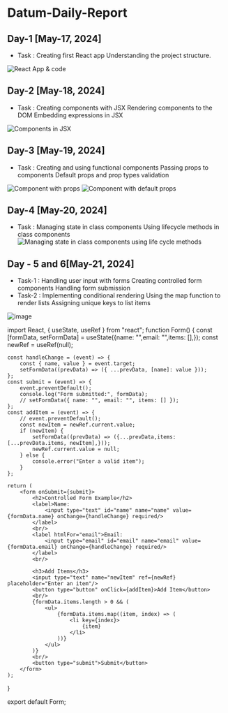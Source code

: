 # Datum-Daily-Report
## Day-1 [May-17, 2024]
* Task : Creating first React app Understanding the project structure.
  
![React App & code](https://github.com/AnanDEswaran18/Datum-Daily-Report/assets/100366969/cb466e59-7fb9-4490-895f-cdd4a38dae58)

## Day-2 [May-18, 2024]
* Task : Creating components with JSX Rendering components to the DOM Embedding expressions in JSX
  
![Components in JSX](https://github.com/AnanDEswaran18/Datum-Daily-Report/assets/100366969/1fe7b1ee-267e-481e-82c9-37e007cca9b4)

## Day-3 [May-19, 2024]
* Task : Creating and using functional components Passing props to components Default props and prop types validation

![Component with props](https://github.com/AnanDEswaran18/Datum-Daily-Report/assets/100366969/e64da4ed-922b-418c-8b9b-cb0d365f1c10)
![Component with default props](https://github.com/AnanDEswaran18/Datum-Daily-Report/assets/100366969/2a134f4c-0138-4c5e-9f5f-46477581bf1a)

## Day-4 [May-20, 2024]
* Task : Managing state in class components Using lifecycle methods in class components
![Managing state in class components using life cycle methods](https://github.com/AnanDEswaran18/Datum-Daily-Report/assets/100366969/cedb729a-d328-4b0f-8563-ab82409cf7a2)

## Day - 5 and 6[May-21, 2024]
* Task-1 : Handling user input with forms Creating controlled form components Handling form submission
* Task-2 : Implementing conditional rendering Using the map function to render lists Assigning unique keys to list items

![image](https://github.com/AnanDEswaran18/Datum-Daily-Report/assets/100366969/7799d9c9-5841-4ab4-b6cd-00e7ff49ce55)

import React, { useState, useRef } from "react";
function Form() {
    const [formData, setFormData] = useState({name: "",email: "",items: [],});
    const newRef = useRef(null);

    const handleChange = (event) => {
        const { name, value } = event.target;
        setFormData((prevData) => ({ ...prevData, [name]: value }));
    };
    const submit = (event) => {
        event.preventDefault();
        console.log("Form submitted:", formData);
        // setFormData({ name: "", email: "", items: [] });
    };
    const addItem = (event) => {
        // event.preventDefault();
        const newItem = newRef.current.value;
        if (newItem) {
            setFormData((prevData) => ({...prevData,items: [...prevData.items, newItem],}));
            newRef.current.value = null;
        } else {
            console.error("Enter a valid item");
        }
    };

    return (
        <form onSubmit={submit}>
            <h2>Controlled Form Example</h2>
            <label>Name:
                <input type="text" id="name" name="name" value={formData.name} onChange={handleChange} required/>
            </label>
            <br/>
            <label htmlFor="email">Email:
                <input type="email" id="email" name="email" value={formData.email} onChange={handleChange} required/>
            </label>
            <br/>

            <h3>Add Items</h3>
            <input type="text" name="newItem" ref={newRef} placeholder="Enter an item"/>
            <button type="button" onClick={addItem}>Add Item</button>
            <br/>
            {formData.items.length > 0 && (
                <ul>
                    {formData.items.map((item, index) => (
                        <li key={index}>
                            {item}
                        </li>
                    ))}
                </ul>
            )}
            <br/>
            <button type="submit">Submit</button>
        </form>
    );
}

export default Form;

